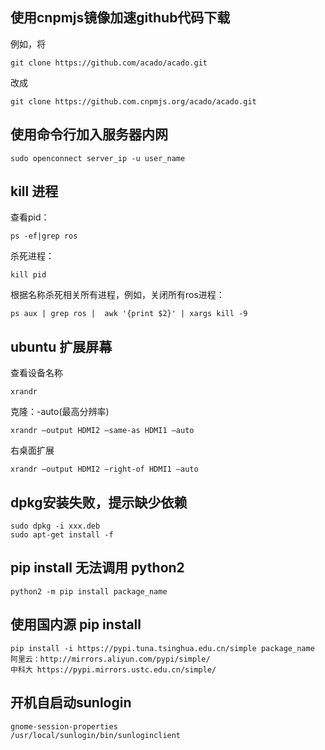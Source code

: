 ## 使用cnpmjs镜像加速github代码下载

例如，将

```
git clone https://github.com/acado/acado.git
```

改成

```
git clone https://github.com.cnpmjs.org/acado/acado.git
```

##  使用命令行加入服务器内网

```
sudo openconnect server_ip -u user_name
```

##  kill 进程

查看pid：

```
ps -ef|grep ros
```

杀死进程：

```
kill pid
```

根据名称杀死相关所有进程，例如，关闭所有ros进程：

```
ps aux | grep ros |  awk '{print $2}' | xargs kill -9
```

## ubuntu 扩展屏幕

查看设备名称

```
xrandr
```

克隆：-auto(最高分辨率)

```
xrandr –output HDMI2 –same-as HDMI1 –auto
```

右桌面扩展

```
xrandr –output HDMI2 –right-of HDMI1 –auto
```

## dpkg安装失败，提示缺少依赖

```
sudo dpkg -i xxx.deb
sudo apt-get install -f
```

## pip install 无法调用 python2

```
python2 -m pip install package_name
```

## 使用国内源 pip install

```
pip install -i https://pypi.tuna.tsinghua.edu.cn/simple package_name
阿里云：http://mirrors.aliyun.com/pypi/simple/
中科大 https://pypi.mirrors.ustc.edu.cn/simple/
```

## 开机自启动sunlogin

```
gnome-session-properties
/usr/local/sunlogin/bin/sunloginclient
```

